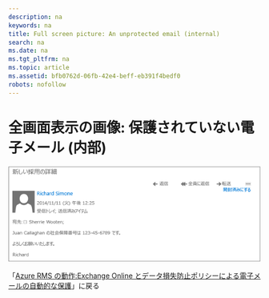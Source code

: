 ```yaml
---
description: na
keywords: na
title: Full screen picture: An unprotected email (internal)
search: na
ms.date: na
ms.tgt_pltfrm: na
ms.topic: article
ms.assetid: bfb0762d-06fb-42e4-beff-eb391f4bedf0
robots: nofollow
---
```

# 全画面表示の画像: 保護されていない電子メール (内部)
![](../Image/AzRMS_DLPUnprotectedEmail.png)

「[Azure RMS の動作:Exchange Online とデータ損失防止ポリシーによる電子メールの自動的な保護](http://technet.microsoft.com/library/jj585026.aspx)」に戻る

